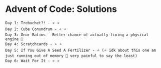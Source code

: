 # Advent of Code: Solutions

    Day 1: Trebuchet?! - ⭐ ⭐
    Day 2: Cube Conundrum - ⭐ ⭐
    Day 3: Gear Ratios - Better chance of actually fixing a physical engine 🥴
    Day 4: Scratchcards - ⭐ ⭐
    Day 5: If You Give A Seed A Fertilizer - ⭐ (⭐ idk about this one am just running out of memory 🤧 very painful to say the least)
    Day 6: Wait For It - ⭐ ⭐
